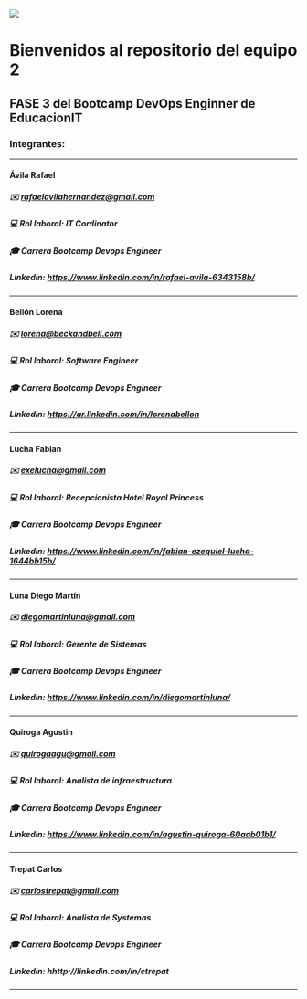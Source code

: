![](https://www.muycomputerpro.com/wp-content/uploads/2019/03/devops.png)

# Bienvenidos al repositorio del equipo 2
## FASE 3 del Bootcamp DevOps Enginner de EducacionIT

### Integrantes:

------------

#### Ávila Rafael
##### :envelope:  rafaelavilahernandez@gmail.com
##### :computer:  Rol laboral: IT Cordinator
##### :mortar_board:  Carrera Bootcamp Devops Engineer
##### Linkedin:  https://www.linkedin.com/in/rafael-avila-6343158b/
------------

#### Bellón Lorena
##### :envelope:  lorena@beckandbell.com
##### :computer:  Rol laboral: Software Engineer
##### :mortar_board: Carrera Bootcamp Devops Engineer
##### Linkedin: https://ar.linkedin.com/in/lorenabellon
------------

#### Lucha Fabian
##### :envelope:  exelucha@gmail.com
##### :computer:  Rol laboral: Recepcionista Hotel Royal Princess
##### :mortar_board: Carrera Bootcamp Devops Engineer
##### Linkedin:  https://www.linkedin.com/in/fabian-ezequiel-lucha-1644bb15b/
------------
#### Luna Diego Martín
##### :envelope:  diegomartinluna@gmail.com
##### :computer:  Rol laboral: Gerente de Sistemas
##### :mortar_board: Carrera Bootcamp Devops Engineer
##### Linkedin:  https://www.linkedin.com/in/diegomartinluna/
------------

#### Quiroga Agustin
##### :envelope:  quirogaagu@gmail.com
##### :computer:  Rol laboral: Analista de infraestructura
##### :mortar_board: Carrera Bootcamp Devops Engineer
##### Linkedin:  https://www.linkedin.com/in/agustin-quiroga-60aab01b1/
------------
#### Trepat Carlos
##### :envelope:  carlostrepat@gmail.com
##### :computer:  Rol laboral: Analista de Systemas
##### :mortar_board: Carrera Bootcamp Devops Engineer
##### Linkedin:  hhttp://linkedin.com/in/ctrepat
------------